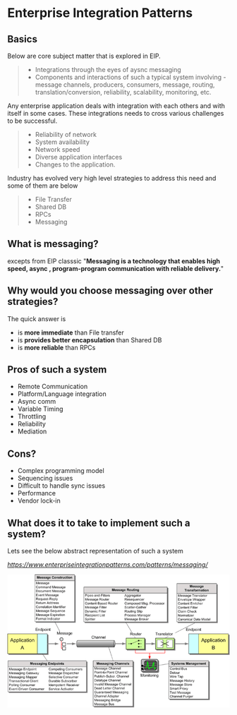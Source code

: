 # Enterprise Integration Patterns
## Basics
Below are core subject matter that is explored in EIP.<br>
> * Integrations through the eyes of aysnc messaging
> * Components and interactions of such a typical system involving - message channels, producers, consumers, message, routing, translation/conversion, reliability, scalability, monitoring, etc.

Any enterprise application deals with integration with each others and with itself in some cases. These integrations needs to cross various challenges to be successful.
> * Reliability of network
> * System availability
> * Network speed
> * Diverse application interfaces
> * Changes to the application.

Industry has evolved very high level strategies to address this need and some of them are below
> * File Transfer
> * Shared DB
> * RPCs
> * Messaging

## What is messaging?
excepts from EIP classsic "**Messaging is a technology that enables high speed, async , program-program communication with reliable delivery.**"

## Why would you choose messaging over other strategies?
The quick answer is <br>
- is **more immediate** than File transfer
- is **provides better encapsulation** than Shared DB
- is **more reliable** than RPCs

## Pros of such a system
- Remote Communication
- Platform/Language integration
- Async comm
- Variable Timing
- Throttling
- Reliability
- Mediation

## Cons?
- Complex programming model
- Sequencing issues
- Difficult to handle sync issues
- Performance
- Vendor lock-in

## What does it to take to implement such a system?
Lets see the below abstract representation of such a system 

*https://www.enterpriseintegrationpatterns.com/patterns/messaging/*



![alt text][logo2]

[logo2]: eaiflow.png  ""
